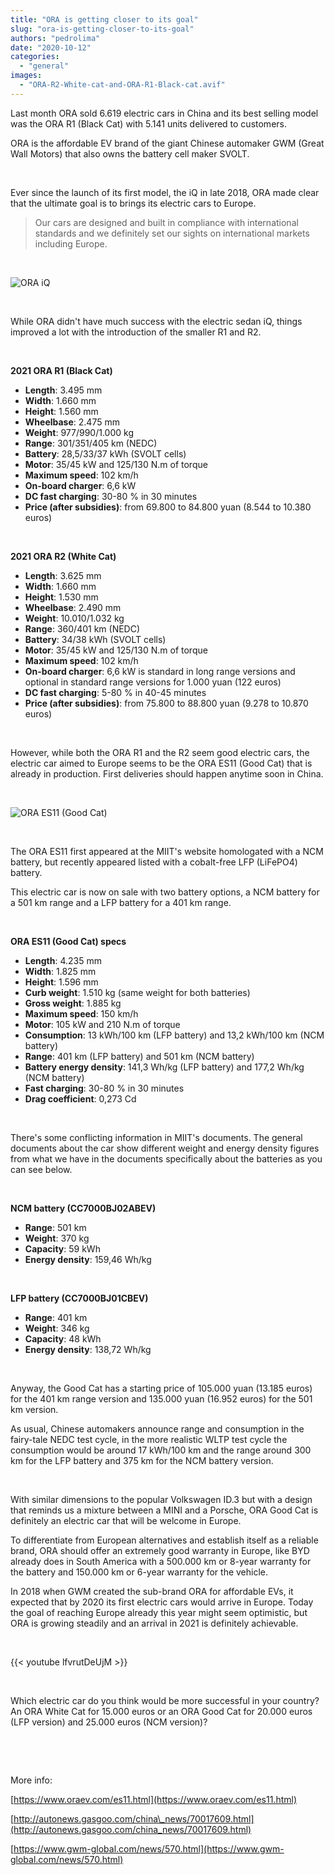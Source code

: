 ```yaml
---
title: "ORA is getting closer to its goal"
slug: "ora-is-getting-closer-to-its-goal"
authors: "pedrolima"
date: "2020-10-12"
categories: 
  - "general"
images: 
  - "ORA-R2-White-cat-and-ORA-R1-Black-cat.avif"
---
```


Last month ORA sold 6.619 electric cars in China and its best selling model was the ORA R1 (Black Cat) with 5.141 units delivered to customers.

ORA is the affordable EV brand of the giant Chinese automaker GWM (Great Wall Motors) that also owns the battery cell maker SVOLT.

 

Ever since the launch of its first model, the iQ in late 2018, ORA made clear that the ultimate goal is to brings its electric cars to Europe.

> Our cars are designed and built in compliance with international standards and we definitely set our sights on international markets including Europe.

 

![ORA iQ](images/ORA-iQ.avif)

 

While ORA didn't have much success with the electric sedan iQ, things improved a lot with the introduction of the smaller R1 and R2.

 

**2021 ORA R1 (Black Cat)**

- **Length**: 3.495 mm
- **Width**: 1.660 mm
- **Height**: 1.560 mm
- **Wheelbase**: 2.475 mm
- **Weight**: 977/990/1.000 kg
- **Range**: 301/351/405 km (NEDC)
- **Battery**: 28,5/33/37 kWh (SVOLT cells)
- **Motor**: 35/45 kW and 125/130 N.m of torque
- **Maximum speed**: 102 km/h
- **On-board charger**: 6,6 kW
- **DC fast charging**: 30-80 % in 30 minutes
- **Price (after subsidies)**: from 69.800 to 84.800 yuan (8.544 to 10.380 euros)

 

**2021 ORA R2 (White Cat)**

- **Length**: 3.625 mm
- **Width**: 1.660 mm
- **Height**: 1.530 mm
- **Wheelbase**: 2.490 mm
- **Weight**: 10.010/1.032 kg
- **Range**: 360/401 km (NEDC)
- **Battery**: 34/38 kWh (SVOLT cells)
- **Motor**: 35/45 kW and 125/130 N.m of torque
- **Maximum speed**: 102 km/h
- **On-board charger**: 6,6 kW is standard in long range versions and optional in standard range versions for 1.000 yuan (122 euros)
- **DC fast charging**: 5-80 % in 40-45 minutes
- **Price (after subsidies)**: from 75.800 to 88.800 yuan (9.278 to 10.870 euros)

 

However, while both the ORA R1 and the R2 seem good electric cars, the electric car aimed to Europe seems to be the ORA ES11 (Good Cat) that is already in production. First deliveries should happen anytime soon in China.

 

![ORA ES11 (Good Cat)](images/ORA-Haomao-ES11.avif)

 

The ORA ES11 first appeared at the MIIT's website homologated with a NCM battery, but recently appeared listed with a cobalt-free LFP (LiFePO4) battery.

This electric car is now on sale with two battery options, a NCM battery for a 501 km range and a LFP battery for a 401 km range.

 

**ORA ES11 (Good Cat) specs**

- **Length**: 4.235 mm
- **Width**: 1.825 mm
- **Height**: 1.596 mm
- **Curb weight**: 1.510 kg (same weight for both batteries)
- **Gross weight**: 1.885 kg
- **Maximum speed**: 150 km/h
- **Motor**: 105 kW and 210 N.m of torque
- **Consumption**: 13 kWh/100 km (LFP battery) and 13,2 kWh/100 km (NCM battery)
- **Range**: 401 km (LFP battery) and 501 km (NCM battery)
- **Battery energy density**: 141,3 Wh/kg (LFP battery) and 177,2 Wh/kg (NCM battery)
- **Fast charging**: 30-80 % in 30 minutes
- **Drag coefficient**: 0,273 Cd

 

There's some conflicting information in MIIT's documents. The general documents about the car show different weight and energy density figures from what we have in the documents specifically about the batteries as you can see below.

 

**NCM battery (CC7000BJ02ABEV)**

- **Range**: 501 km
- **Weight**: 370 kg
- **Capacity**: 59 kWh
- **Energy density**: 159,46 Wh/kg

 

**LFP battery (CC7000BJ01CBEV)**

- **Range**: 401 km
- **Weight**: 346 kg
- **Capacity**: 48 kWh
- **Energy density**: 138,72 Wh/kg

 

Anyway, the Good Cat has a starting price of 105.000 yuan (13.185 euros) for the 401 km range version and 135.000 yuan (16.952 euros) for the 501 km version.

As usual, Chinese automakers announce range and consumption in the fairy-tale NEDC test cycle, in the more realistic WLTP test cycle the consumption would be around 17 kWh/100 km and the range around 300 km for the LFP battery and 375 km for the NCM battery version.

 

With similar dimensions to the popular Volkswagen ID.3 but with a design that reminds us a mixture between a MINI and a Porsche, ORA Good Cat is definitely an electric car that will be welcome in Europe.

To differentiate from European alternatives and establish itself as a reliable brand, ORA should offer an extremely good warranty in Europe, like BYD already does in South America with a 500.000 km or 8-year warranty for the battery and 150.000 km or 6-year warranty for the vehicle.

In 2018 when GWM created the sub-brand ORA for affordable EVs, it expected that by 2020 its first electric cars would arrive in Europe. Today the goal of reaching Europe already this year might seem optimistic, but ORA is growing steadily and an arrival in 2021 is definitely achievable.

 

{{< youtube lfvrutDeUjM >}}

 

Which electric car do you think would be more successful in your country? An ORA White Cat for 15.000 euros or an ORA Good Cat for 20.000 euros (LFP version) and 25.000 euros (NCM version)?

 

 

More info:

[https://www.oraev.com/es11.html](https://www.oraev.com/es11.html)

[http://autonews.gasgoo.com/china\_news/70017609.html](http://autonews.gasgoo.com/china_news/70017609.html)

[https://www.gwm-global.com/news/570.html](https://www.gwm-global.com/news/570.html)
